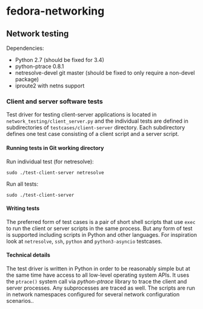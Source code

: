 # fedora-networking

## Network testing

Dependencies:

 * Python 2.7 (should be fixed for 3.4)
 * python-ptrace 0.8.1
 * netresolve-devel git master (should be fixed to only require a non-devel package)
 * iproute2 with netns support

### Client and server software tests

Test driver for testing client-server applications is located in
`network_testing/client_server.py` and the individual tests are defined in
subdirectories of `testcases/client-server` directory. Each subdirectory
defines one test case consisting of a client script and a server script.

#### Running tests in Git working directory

Run individual test (for netresolve):

    sudo ./test-client-server netresolve

Run all tests:

    sudo ./test-client-server

#### Writing tests

The preferred form of test cases is a pair of short shell scripts that
use `exec` to run the client or server scripts in the same process. But
any form of test is supported including scripts in Python and other
languages. For inspiration look at `netresolve`, `ssh`, `python` and
`python3-asyncio` testcases.

#### Technical details

The test driver is written in Python in order to be reasonably simple
but at the same time have access to all low-level operating system
APIs. It uses the `ptrace()` system call via *python-ptrace* library
to trace the client and server processes. Any subprocesses are traced
as well. The scripts are run in network namespaces configured for
several network configuration scenarios..
